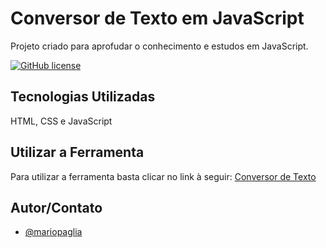 ﻿# Conversor de Texto em JavaScript

Projeto criado para aprofudar o conhecimento e estudos em JavaScript.

[![GitHub license](https://img.shields.io/github/license/mariopaglia/conversordetexto.svg)](https://github.com/mariopaglia/conversordetexto/blob/master/LICENSE)

## Tecnologias Utilizadas

HTML, CSS e JavaScript

## Utilizar a Ferramenta

Para utilizar a ferramenta basta clicar no link à seguir: [Conversor de Texto](https://mariopaglia.github.io/conversordetexto/)

## Autor/Contato

- [@mariopaglia](https://www.github.com/mariopaglia)
